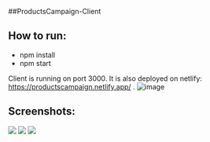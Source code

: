 ##ProductsCampaign-Client

## How to run:

  - npm install
  - npm start

Client is running on port 3000. It is also deployed on netlify: https://productscampaign.netlify.app/ .
![image]()

## Screenshots:
<img src="https://user-images.githubusercontent.com/61249196/115221740-47b94080-a10a-11eb-8428-fd4cb9dcd852.png">

<img src="https://user-images.githubusercontent.com/61249196/115221815-5869b680-a10a-11eb-9e43-39016656c341.png">

<img src="https://user-images.githubusercontent.com/61249196/115221879-6ae3f000-a10a-11eb-946e-5b90d76c2a8e.png">
